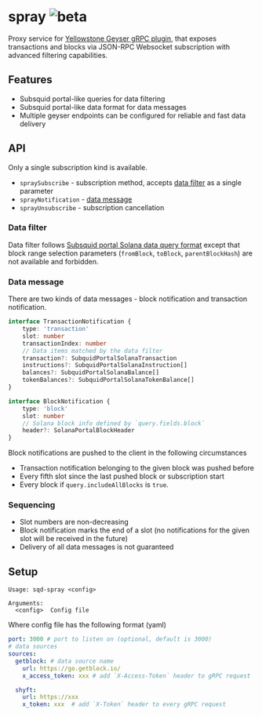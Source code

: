 # spray ![beta](https://img.shields.io/badge/status-beta-yellow)

Proxy service for [Yellowstone Geyser gRPC plugin](https://github.com/rpcpool/yellowstone-grpc),
that exposes transactions and blocks via JSON-RPC Websocket subscription 
with advanced filtering capabilities.

## Features

* Subsquid portal-like queries for data filtering
* Subsquid portal-like data format for data messages
* Multiple geyser endpoints can be configured for reliable and fast data delivery

## API

Only a single subscription kind is available.

* `spraySubscribe` - subscription method, accepts [data filter](#data-filter) as a single parameter
* `sprayNotification` - [data message](#data-message)
* `sprayUnsubscribe` - subscription cancellation

### Data filter

Data filter follows [Subsquid portal Solana data query format](https://docs.sqd.ai/solana-indexing/network-api/solana-api/#data-requests) 
except that block range selection parameters (`fromBlock`, `toBlock`, `parentBlockHash`) 
are not available and forbidden.

### Data message

There are two kinds of data messages - block notification and transaction notification.

```ts
interface TransactionNotification {
    type: 'transaction'
    slot: number
    transactionIndex: number
    // Data items matched by the data filter
    transaction?: SubquidPortalSolanaTransaction
    instructions?: SubquidPortalSolanaInstruction[]
    balances?: SubquidPortalSolanaBalance[]
    tokenBalances?: SubquidPortalSolanaTokenBalance[]
}

interface BlockNotification {
    type: 'block'
    slot: number
    // Solana block info defined by `query.fields.block`
    header?: SolanaPortalBlockHeader
}
```

Block notifications are pushed to the client in the following circumstances

* Transaction notification belonging to the given block was pushed before
* Every fifth slot since the last pushed block or subscription start
* Every block if `query.includeAllBlocks` is `true`.

### Sequencing

* Slot numbers are non-decreasing
* Block notification marks the end of a slot (no notifications for the given slot will be received in the future)
* Delivery of all data messages is not guaranteed 

## Setup

```
Usage: sqd-spray <config>

Arguments:
  <config>  Config file
```

Where config file has the following format (yaml)

```yaml
port: 3000 # port to listen on (optional, default is 3000)
# data sources
sources:
  getblock: # data source name
    url: https://go.getblock.io/
    x_access_token: xxx # add `X-Access-Token` header to gRPC request

  shyft:
    url: https://xxx
    x_token: xxx  # add `X-Token` header to every gRPC request
```